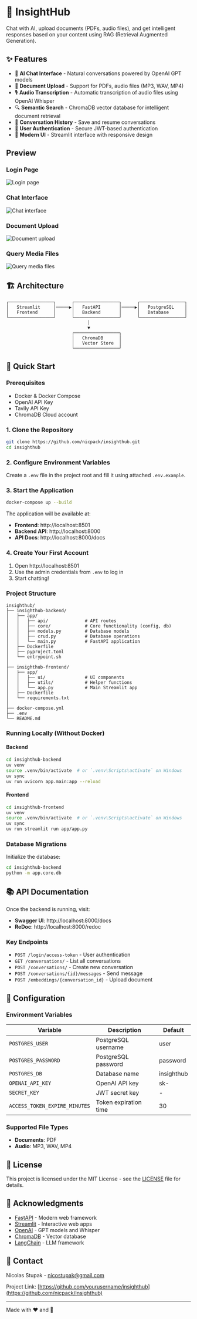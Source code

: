 # 🧠 InsightHub

Chat with AI, upload documents (PDFs, audio files), and get intelligent responses based on your content using RAG (Retrieval Augmented Generation).

## ✨ Features

- 🤖 **AI Chat Interface** - Natural conversations powered by OpenAI GPT models
- 📄 **Document Upload** - Support for PDFs, audio files (MP3, WAV, MP4)
- 🎙️ **Audio Transcription** - Automatic transcription of audio files using OpenAI Whisper
- 🔍 **Semantic Search** - ChromaDB vector database for intelligent document retrieval
- 💬 **Conversation History** - Save and resume conversations
- 👤 **User Authentication** - Secure JWT-based authentication
- 🎨 **Modern UI** - Streamlit interface with responsive design

## Preview

### Login Page

![Login page](images/login_page.png "Title")

### Chat Interface

![Chat interface](images/chat_interface.png "Title")

### Document Upload

![Document upload](images/document_upload.png "Title")

### Query Media Files

![Query media files](images/query_media.png "Title")

## 🏗️ Architecture

```
┌─────────────────┐      ┌─────────────────┐      ┌─────────────────┐
│   Streamlit     │─────▶│   FastAPI       │─────▶│   PostgreSQL    │
│   Frontend      │      │   Backend       │      │   Database      │
└─────────────────┘      └─────────────────┘      └─────────────────┘
                               │
                               ▼
                         ┌─────────────────┐
                         │   ChromaDB      │
                         │   Vector Store  │
                         └─────────────────┘
```

## 🚀 Quick Start

### Prerequisites

- Docker & Docker Compose
- OpenAI API Key
- Tavily API Key
- ChromaDB Cloud account

### 1. Clone the Repository

```bash
git clone https://github.com/nicpack/insighthub.git
cd insighthub
```

### 2. Configure Environment Variables

Create a `.env` file in the project root and fill it using attached `.env.example`.

### 3. Start the Application

```bash
docker-compose up --build
```

The application will be available at:

- **Frontend**: http://localhost:8501
- **Backend API**: http://localhost:8000
- **API Docs**: http://localhost:8000/docs

### 4. Create Your First Account

1. Open http://localhost:8501
2. Use the admin credentials from `.env` to log in
3. Start chatting!

### Project Structure

```
insighthub/
├── insighthub-backend/
│   ├── app/
│   │   ├── api/              # API routes
│   │   ├── core/             # Core functionality (config, db)
│   │   ├── models.py         # Database models
│   │   ├── crud.py           # Database operations
│   │   └── main.py           # FastAPI application
│   ├── Dockerfile
│   ├── pyproject.toml
│   └── entrypoint.sh
│
├── insighthub-frontend/
│   ├── app/
│   │   ├── ui/               # UI components
│   │   ├── utils/            # Helper functions
│   │   └── app.py            # Main Streamlit app
│   ├── Dockerfile
│   └── requirements.txt
│
├── docker-compose.yml
├── .env
└── README.md
```

### Running Locally (Without Docker)

#### Backend

```bash
cd insighthub-backend
uv venv
source .venv/bin/activate  # or `.venv\Scripts\activate` on Windows
uv sync
uv run uvicorn app.main:app --reload
```

#### Frontend

```bash
cd insighthub-frontend
uv venv
source .venv/bin/activate  # or `.venv\Scripts\activate` on Windows
uv sync
uv run streamlit run app/app.py
```

### Database Migrations

Initialize the database:

```bash
cd insighthub-backend
python -m app.core.db
```

## 📚 API Documentation

Once the backend is running, visit:

- **Swagger UI**: http://localhost:8000/docs
- **ReDoc**: http://localhost:8000/redoc

### Key Endpoints

- `POST /login/access-token` - User authentication
- `GET /conversations/` - List all conversations
- `POST /conversations/` - Create new conversation
- `POST /conversations/{id}/messages` - Send message
- `POST /embeddings/{conversation_id}` - Upload document

## 🔧 Configuration

### Environment Variables

| Variable                      | Description           | Default    |
| ----------------------------- | --------------------- | ---------- |
| `POSTGRES_USER`               | PostgreSQL username   | user       |
| `POSTGRES_PASSWORD`           | PostgreSQL password   | password   |
| `POSTGRES_DB`                 | Database name         | insighthub |
| `OPENAI_API_KEY`              | OpenAI API key        | sk-        |
| `SECRET_KEY`                  | JWT secret key        | -          |
| `ACCESS_TOKEN_EXPIRE_MINUTES` | Token expiration time | 30         |

### Supported File Types

- **Documents**: PDF
- **Audio**: MP3, WAV, MP4

## 📝 License

This project is licensed under the MIT License - see the [LICENSE](LICENSE) file for details.

## 🙏 Acknowledgments

- [FastAPI](https://fastapi.tiangolo.com/) - Modern web framework
- [Streamlit](https://streamlit.io/) - Interactive web apps
- [OpenAI](https://openai.com/) - GPT models and Whisper
- [ChromaDB](https://www.trychroma.com/) - Vector database
- [LangChain](https://langchain.com/) - LLM framework

## 📧 Contact

Nicolas Stupak - nicostupak@gmail.com

Project Link: [https://github.com/yourusername/insighthub](https://github.com/nicpack/insighthub)

---

Made with ❤️ and 🤖
